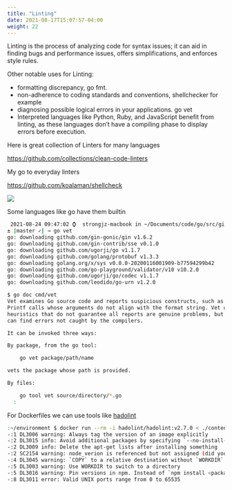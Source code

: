 ```yaml
---
title: "Linting"
date: 2021-08-17T15:07:57-04:00
weight: 22
---
```


Linting is the process of analyzing code for syntax issues; it can aid in finding bugs and performance issues, offers simplifications, and enforces style rules.

Other notable uses for Linting:

- formatting discrepancy, go fmt.
- non-adherence to coding standards and conventions, shellchecker for example
- diagnosing possible logical errors in your applications. go vet
- Interpreted languages like Python, Ruby, and JavaScript benefit from linting, as these languages don’t have a compiling phase to display errors before execution.


Here is great collection of Linters for many languages

https://github.com/collections/clean-code-linters


My go to everyday linters

https://github.com/koalaman/shellcheck

![](/images/development/shellcheck.png)

Some languages like go have them builtin

```bash
 2021-08-24 09:47:02 ⌚  strongjz-macbook in ~/Documents/code/go/src/github.com/strongjz/go_example_app
± |master ✓| → go vet
go: downloading github.com/gin-gonic/gin v1.6.2
go: downloading github.com/gin-contrib/sse v0.1.0
go: downloading github.com/ugorji/go v1.1.7
go: downloading github.com/golang/protobuf v1.3.3
go: downloading golang.org/x/sys v0.0.0-20200116001909-b77594299b42
go: downloading github.com/go-playground/validator/v10 v10.2.0
go: downloading github.com/ugorji/go/codec v1.1.7
go: downloading github.com/leodido/go-urn v1.2.0
```

```bash
$ go doc cmd/vet
Vet examines Go source code and reports suspicious constructs, such as
Printf calls whose arguments do not align with the format string. Vet uses
heuristics that do not guarantee all reports are genuine problems, but it
can find errors not caught by the compilers.

It can be invoked three ways:

By package, from the go tool:

    go vet package/path/name

vets the package whose path is provided.

By files:

    go tool vet source/directory/*.go
  :
  ```

For Dockerfiles we can use tools like [hadolint](https://github.com/hadolint/hadolint)

```bash
:~/environment $ docker run --rm -i hadolint/hadolint:v2.7.0 < ./content/development/development.files/Dockerfile
-:1 DL3006 warning: Always tag the version of an image explicitly
-:2 DL3015 info: Avoid additional packages by specifying `--no-install-recommends`
-:2 DL3009 info: Delete the apt-get lists after installing something
-:2 SC2154 warning: node_verion is referenced but not assigned (did you mean 'node_version'?).
-:4 DL3045 warning: `COPY` to a relative destination without `WORKDIR` set.
-:5 DL3003 warning: Use WORKDIR to switch to a directory
-:5 DL3016 warning: Pin versions in npm. Instead of `npm install <package>` use `npm install <package>@<version>`
-:8 DL3011 error: Valid UNIX ports range from 0 to 65535
```

